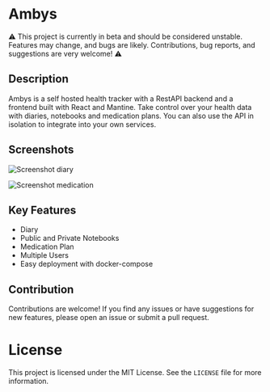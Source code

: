 # Ambys

⚠️ This project is currently in beta and should be considered unstable. Features may change, and bugs are likely.
Contributions, bug reports, and suggestions are very welcome! ⚠️

## Description

Ambys is a self hosted health tracker with a RestAPI backend and a frontend built with React and Mantine. Take control over your health data with diaries, notebooks and medication plans. You can also use the API in isolation to integrate into your own services.

## Screenshots
![Screenshot diary](https://github.com/user-attachments/assets/3772013f-9d11-43a5-89d6-cb7f40309392)

![Screenshot medication](https://github.com/user-attachments/assets/0d06708f-aba0-4d8c-99da-92523d35b2e4)

## Key Features

- Diary
- Public and Private Notebooks
- Medication Plan
- Multiple Users
- Easy deployment with docker-compose

## Contribution

Contributions are welcome! If you find any issues or have suggestions for new features, please open an issue or submit a pull request.

# License

This project is licensed under the MIT License. See the `LICENSE` file for more information.
